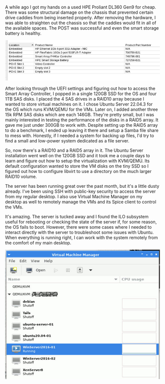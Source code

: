 A while ago I got my hands on a used HPE Proliant DL360 Gen9 for cheap.
There was some structural damage on the chassis that prevented certain drive caddies
from being inserted properly. After removing the hardware, I was able to straighten
out the chassis so that the caddies would fit in all of the available spaces.
The POST was successful and even the smart storage battery is healthy.

![alt text](proliant-hardware.jpg)

After looking through the UEFI settings and figuring out how to access the Smart
Array Controller, I popped in a single 120GB SSD for the OS and four 1TB SAS
disks. I placed the 4 SAS drives in a RAID10 array because I wanted to store
virtual machines on it. I chose Ubuntu Server 22.04.3 for the OS which runs
KVM/QEMU for the VMs.
Later on, I added another three 15k RPM SAS disks which are each 146GB. They're
pretty small, but I was mainly interested in testing the performance of the
disks in a RAID5 array. It gave me just under 300GB to work with. Despite
setting up the RAID5 array to do a benchmark, I ended up leaving it there
and setup a Samba file share to mess with. Honestly, if I needed a system
for backing up files, I'd try to find a small and low-power system dedicated
as a file server.

So, now there's a RAID10 and a RAID5 array in it. The Ubuntu Server installation
went well on the 120GB SSD and it took me a couple days to learn and figure
out how to setup the virtualization with KVM/QEMU. Its default configuration
wanted to store the VM disks on the tiny SSD so I figured out how to configure
libvirt to use a directory on the much larger RAID10 volume.

The server has been running great over the past month, but it's a little dusty
already. I've been using SSH with public-key security to access the server
from my regular desktop. I also use Virtual Machine Manager on my desktop
as well to remotely manage the VMs and its Spice client to control the
VMs.

It's amazing. The server is tucked away and I found the ILO subsystem useful
for rebooting or checking the state of the server if, for some reason, the OS fails to
boot. However, there were some cases where I needed to interact directly with
the server to troubleshoot some issues with Ubuntu.
When everything is running right, I can work with the system remotely from
the comfort of my main desktop.

![alt text](images/virtual-machine-manager.jpg)
